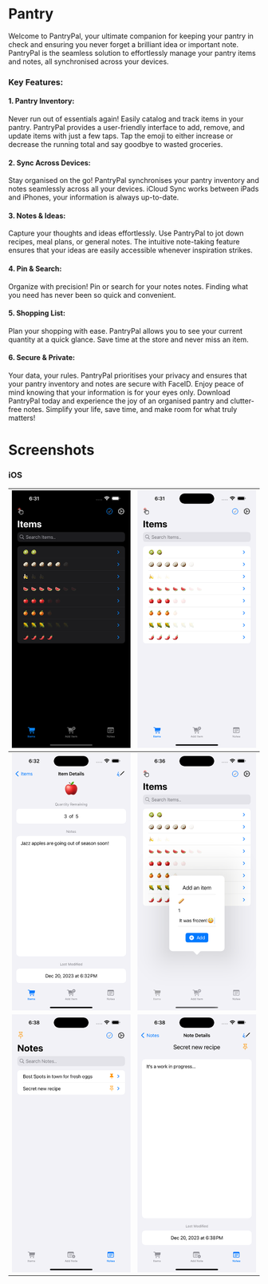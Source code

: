# Pantry

Welcome to PantryPal, your ultimate companion for keeping your pantry in check and ensuring you never forget a brilliant idea or important note. PantryPal is the seamless solution to effortlessly manage your pantry items and notes, all synchronised across your devices.

### Key Features:

#### 1. Pantry Inventory:

Never run out of essentials again! Easily catalog and track items in your pantry. PantryPal provides a user-friendly interface to add, remove, and update items with just a few taps. Tap the emoji to either increase or decrease the running total and say goodbye to wasted groceries.

#### 2. Sync Across Devices:

Stay organised on the go! PantryPal synchronises your pantry inventory and notes seamlessly across all your devices. iCloud Sync works between iPads and iPhones, your information is always up-to-date.

#### 3. Notes & Ideas:

Capture your thoughts and ideas effortlessly. Use PantryPal to jot down recipes, meal plans, or general notes. The intuitive note-taking feature ensures that your ideas are easily accessible whenever inspiration strikes.

#### 4. Pin & Search:

Organize with precision! Pin or search for your notes notes. Finding what you need has never been so quick and convenient.

#### 5. Shopping List:

Plan your shopping with ease. PantryPal allows you to see your current quantity at a quick glance. Save time at the store and never miss an item.

#### 6. Secure & Private:

Your data, your rules. PantryPal prioritises your privacy and ensures that your pantry inventory and notes are secure with FaceID. Enjoy peace of mind knowing that your information is for your eyes only. Download PantryPal today and experience the joy of an organised pantry and clutter-free notes. Simplify your life, save time, and make room for what truly matters!

# Screenshots
### iOS
| ![](images/ios1.png)| ![](images/ios2.png)|
|---------------------|---------------------|
| ![](images/ios3.png)| ![](images/ios4.png)|
| ![](images/ios5.png)| ![](images/ios6.png)|
